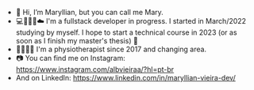 - 👋 Hi, I’m Maryllian, but you can call me Mary.
- 💻👩🏾‍💻☁️ I'm a fullstack developer in progress. I started in March/2022 studying by myself.
I hope to start a technical course in 2023 (or as soon as I finish my master's thesis) 🙏
- 👩🏽‍⚕️🔎 I'm a physiotherapist since 2017 and changing area.
- 📷 You can find me on Instagram: https://www.instagram.com/albvieiraa/?hl=pt-br
- And on LinkedIn: https://www.linkedin.com/in/maryllian-vieira-dev/



<!---
albvieiraa/albvieiraa is a ✨ special ✨ repository because its `README.md` (this file) appears on your GitHub profile.
You can click the Preview link to take a look at your changes.
--->
